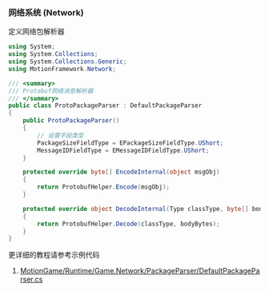 ### 网络系统 (Network)

定义网络包解析器
```C#
using System;
using System.Collections;
using System.Collections.Generic;
using MotionFramework.Network;

/// <summary>
/// Protobuf网络消息解析器
/// </summary>
public class ProtoPackageParser : DefaultPackageParser
{
	public ProtoPackageParser()
	{
		// 设置字段类型
		PackageSizeFieldType = EPackageSizeFieldType.UShort;
		MessageIDFieldType = EMessageIDFieldType.UShort;
	}

	protected override byte[] EncodeInternal(object msgObj)
	{
		return ProtobufHelper.Encode(msgObj);
	}

	protected override object DecodeInternal(Type classType, byte[] bodyBytes)
	{
		return ProtobufHelper.Decode(classType, bodyBytes);
	}
}
```

更详细的教程请参考示例代码
1. [MotionGame/Runtime/Game.Network/PackageParser/DefaultPackageParser.cs](https://github.com/gmhevinci/MotionFramework/blob/master/Assets/MotionFramework/MotionGame/Runtime/Game.Network/PackageParser/DefaultPackageParser.cs)